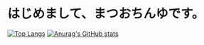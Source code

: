 # はじめまして、まつおちんゆです。

[![Top Langs](https://github-readme-stats.vercel.app/api/top-langs/?username=matsuochinyu&langs_count=8)](https://github.com/anuraghazra/github-readme-stats)
[![Anurag's GitHub stats](https://github-readme-stats.vercel.app/api?username=matsuochinyu)](https://github.com/anuraghazra/github-readme-stats)
